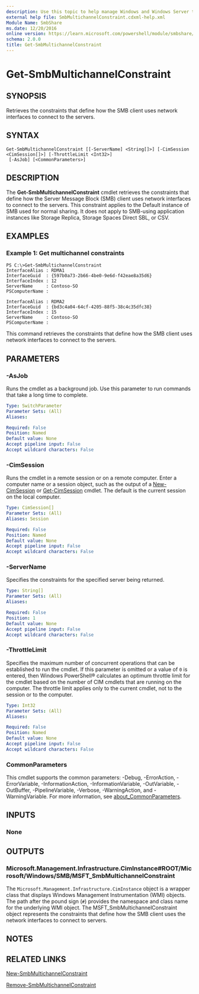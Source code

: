 ```yaml
---
description: Use this topic to help manage Windows and Windows Server technologies with Windows PowerShell.
external help file: SmbMultichannelConstraint.cdxml-help.xml
Module Name: SmbShare
ms.date: 12/20/2016
online version: https://learn.microsoft.com/powershell/module/smbshare/get-smbmultichannelconstraint?view=windowsserver2025-ps&wt.mc_id=ps-gethelp
schema: 2.0.0
title: Get-SmbMultichannelConstraint
---
```


# Get-SmbMultichannelConstraint

## SYNOPSIS
Retrieves the constraints that define how the SMB client uses network interfaces to connect to the servers.

## SYNTAX

```
Get-SmbMultichannelConstraint [[-ServerName] <String[]>] [-CimSession <CimSession[]>] [-ThrottleLimit <Int32>]
 [-AsJob] [<CommonParameters>]
```

## DESCRIPTION
The **Get-SmbMultichannelConstraint** cmdlet retrieves the constraints that define how the Server Message Block (SMB) client uses network interfaces to connect to the servers. This constraint applies to the Default instance of SMB used for normal sharing. It does not apply to SMB-using application instances like Storage Replica, Storage Spaces Direct SBL, or CSV.

## EXAMPLES

### Example 1: Get multichannel constraints
```
PS C:\>Get-SmbMultichannelConstraint
InterfaceAlias : RDMA1
InterfaceGuid  : {597b0a73-2b66-4be0-9e6d-f42eae8a35d6}
InterfaceIndex : 12
ServerName     : Contoso-SO
PSComputerName :

InterfaceAlias : RDMA2
InterfaceGuid  : {bd3c4a04-64cf-4205-88f5-38c4c35dfc38}
InterfaceIndex : 15
ServerName     : Contoso-SO
PSComputerName :
```

This command retrieves the constraints that define how the SMB client uses network interfaces to connect to the servers.

## PARAMETERS

### -AsJob
Runs the cmdlet as a background job. Use this parameter to run commands that take a long time to complete.

```yaml
Type: SwitchParameter
Parameter Sets: (All)
Aliases:

Required: False
Position: Named
Default value: None
Accept pipeline input: False
Accept wildcard characters: False
```

### -CimSession
Runs the cmdlet in a remote session or on a remote computer.
Enter a computer name or a session object, such as the output of a [New-CimSession](https://go.microsoft.com/fwlink/p/?LinkId=227967) or [Get-CimSession](https://go.microsoft.com/fwlink/p/?LinkId=227966) cmdlet.
The default is the current session on the local computer.

```yaml
Type: CimSession[]
Parameter Sets: (All)
Aliases: Session

Required: False
Position: Named
Default value: None
Accept pipeline input: False
Accept wildcard characters: False
```

### -ServerName
Specifies the constraints for the specified server being returned.

```yaml
Type: String[]
Parameter Sets: (All)
Aliases:

Required: False
Position: 1
Default value: None
Accept pipeline input: False
Accept wildcard characters: False
```

### -ThrottleLimit
Specifies the maximum number of concurrent operations that can be established to run the cmdlet.
If this parameter is omitted or a value of `0` is entered, then Windows PowerShell® calculates an optimum throttle limit for the cmdlet based on the number of CIM cmdlets that are running on the computer.
The throttle limit applies only to the current cmdlet, not to the session or to the computer.

```yaml
Type: Int32
Parameter Sets: (All)
Aliases:

Required: False
Position: Named
Default value: None
Accept pipeline input: False
Accept wildcard characters: False
```

### CommonParameters
This cmdlet supports the common parameters: -Debug, -ErrorAction, -ErrorVariable, -InformationAction, -InformationVariable, -OutVariable, -OutBuffer, -PipelineVariable, -Verbose, -WarningAction, and -WarningVariable. For more information, see [about_CommonParameters](https://go.microsoft.com/fwlink/?LinkID=113216).

## INPUTS

### None

## OUTPUTS

### Microsoft.Management.Infrastructure.CimInstance#ROOT/Microsoft/Windows/SMB/MSFT_SmbMultichannelConstraint
The `Microsoft.Management.Infrastructure.CimInstance` object is a wrapper class that displays Windows Management Instrumentation (WMI) objects.
The path after the pound sign (`#`) provides the namespace and class name for the underlying WMI object.
The MSFT_SmbMultichannelConstraint object represents the constraints that define how the SMB client uses the network interfaces to connect to servers.

## NOTES

## RELATED LINKS

[New-SmbMultichannelConstraint](./New-SmbMultichannelConstraint.md)

[Remove-SmbMultichannelConstraint](./Remove-SmbMultichannelConstraint.md)

